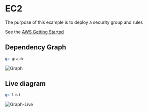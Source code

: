 # EC2

The purpose of this example is to deploy a security group and rules

See the [AWS Getting Started](https://www.grucloud.com/docs/aws/AwsGettingStarted)

## Dependency Graph

```sh
gc graph
```

![Graph](./diagram-target.svg)

## Live diagram

```sh
gc list
```

![Graph-Live](./diagram-live.svg)
